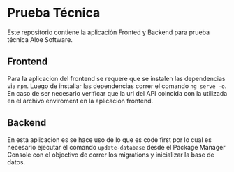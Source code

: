 # Prueba Técnica
Este repositorio contiene la aplicación Fronted y Backend para prueba técnica Aloe Software. 

## Frontend

Para la aplicacion del frontend se requere que se instalen las dependencias via `npm`. Luego de installar las dependencias correr el comando `ng serve -o`. En caso de ser necesario verificar que la url del API coincida con la utilizada en el archivo enviroment en la aplicacion frontend.

## Backend

En esta aplicacion es se hace uso de lo que es code first por lo cual es necesario ejecutar el comando `update-database` desde el Package Manager Console con el objectivo de correr los migrations y inicializar la base de datos.
